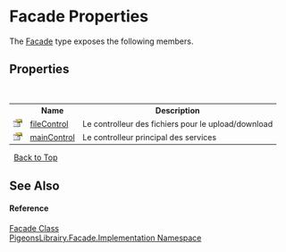 # Facade Properties
 

The <a href="e129e5df-7280-1ed4-55ca-df64f514df6a">Facade</a> type exposes the following members.


## Properties
&nbsp;<table><tr><th></th><th>Name</th><th>Description</th></tr><tr><td>![Public property](media/pubproperty.gif "Public property")</td><td><a href="7eeb14f3-e1b4-e39a-7040-77449f6d968d">fileControl</a></td><td>
Le controlleur des fichiers pour le upload/download</td></tr><tr><td>![Public property](media/pubproperty.gif "Public property")</td><td><a href="e5bf9f60-fbb6-ecc0-6489-73fa38923287">mainControl</a></td><td>
Le controlleur principal des services</td></tr></table>&nbsp;
<a href="#facade-properties">Back to Top</a>

## See Also


#### Reference
<a href="e129e5df-7280-1ed4-55ca-df64f514df6a">Facade Class</a><br /><a href="312ab9cb-8ee9-a582-242b-c0bfc1241eea">PigeonsLibrairy.Facade.Implementation Namespace</a><br />